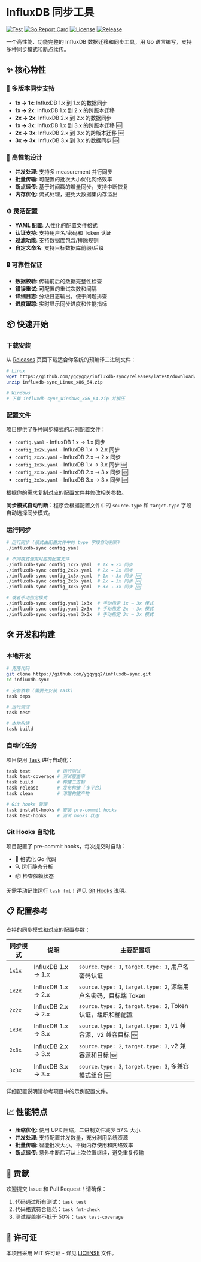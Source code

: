 # InfluxDB 同步工具

[![Test](https://github.com/ygqygq2/influxdb-sync/actions/workflows/test.yml/badge.svg)](https://github.com/ygqygq2/influxdb-sync/actions/workflows/test.yml)
[![Go Report Card](https://goreportcard.com/badge/github.com/ygqygq2/influxdb-sync)](https://goreportcard.com/report/github.com/ygqygq2/influxdb-sync)
[![License](https://img.shields.io/github/license/ygqygq2/influxdb-sync)](LICENSE)
[![Release](https://img.shields.io/github/v/release/ygqygq2/influxdb-sync)](https://github.com/ygqygq2/influxdb-sync/releases)

一个高性能、功能完整的 InfluxDB 数据迁移和同步工具，用 Go 语言编写，支持多种同步模式和断点续传。

## ✨ 核心特性

### 🔄 多版本同步支持

- **1x → 1x**: InfluxDB 1.x 到 1.x 的数据同步
- **1x → 2x**: InfluxDB 1.x 到 2.x 的跨版本迁移
- **2x → 2x**: InfluxDB 2.x 到 2.x 的数据同步
- **1x → 3x**: InfluxDB 1.x 到 3.x 的跨版本迁移 🆕
- **2x → 3x**: InfluxDB 2.x 到 3.x 的跨版本迁移 🆕
- **3x → 3x**: InfluxDB 3.x 到 3.x 的数据同步 🆕

### 🚀 高性能设计

- **并发处理**: 支持多 measurement 并行同步
- **批量传输**: 可配置的批次大小优化网络效率
- **断点续传**: 基于时间戳的增量同步，支持中断恢复
- **内存优化**: 流式处理，避免大数据集内存溢出

### ⚙️ 灵活配置

- **YAML 配置**: 人性化的配置文件格式
- **认证支持**: 支持用户名/密码和 Token 认证
- **过滤功能**: 支持数据库包含/排除规则
- **自定义命名**: 支持目标数据库前缀/后缀

### 🔒 可靠性保证

- **数据校验**: 传输前后的数据完整性检查
- **错误重试**: 可配置的重试次数和间隔
- **详细日志**: 分级日志输出，便于问题排查
- **进度跟踪**: 实时显示同步进度和性能指标

## 📦 快速开始

### 下载安装

从 [Releases](https://github.com/ygqygq2/influxdb-sync/releases) 页面下载适合你系统的预编译二进制文件：

```bash
# Linux
wget https://github.com/ygqygq2/influxdb-sync/releases/latest/download/influxdb-sync_Linux_x86_64.zip
unzip influxdb-sync_Linux_x86_64.zip

# Windows
# 下载 influxdb-sync_Windows_x86_64.zip 并解压
```

### 配置文件

项目提供了多种同步模式的示例配置文件：

- `config.yaml` - InfluxDB 1.x → 1.x 同步
- `config_1x2x.yaml` - InfluxDB 1.x → 2.x 同步
- `config_2x2x.yaml` - InfluxDB 2.x → 2.x 同步
- `config_1x3x.yaml` - InfluxDB 1.x → 3.x 同步 🆕
- `config_2x3x.yaml` - InfluxDB 2.x → 3.x 同步 🆕
- `config_3x3x.yaml` - InfluxDB 3.x → 3.x 同步 🆕

根据你的需求复制对应的配置文件并修改相关参数。

**同步模式自动判断**：程序会根据配置文件中的 `source.type` 和 `target.type` 字段自动选择同步模式。

### 运行同步

```bash
# 运行同步 (模式由配置文件中的 type 字段自动判断)
./influxdb-sync config.yaml

# 不同模式使用对应的配置文件
./influxdb-sync config_1x2x.yaml  # 1x → 2x 同步
./influxdb-sync config_2x2x.yaml  # 2x → 2x 同步
./influxdb-sync config_1x3x.yaml  # 1x → 3x 同步 🆕
./influxdb-sync config_2x3x.yaml  # 2x → 3x 同步 🆕
./influxdb-sync config_3x3x.yaml  # 3x → 3x 同步 🆕

# 或者手动指定模式
./influxdb-sync config.yaml 1x3x  # 手动指定 1x → 3x 模式
./influxdb-sync config.yaml 2x3x  # 手动指定 2x → 3x 模式
./influxdb-sync config.yaml 3x3x  # 手动指定 3x → 3x 模式
```

## 🛠️ 开发和构建

### 本地开发

```bash
# 克隆代码
git clone https://github.com/ygqygq2/influxdb-sync.git
cd influxdb-sync

# 安装依赖 (需要先安装 Task)
task deps

# 运行测试
task test

# 本地构建
task build
```

### 自动化任务

项目使用 [Task](https://taskfile.dev/) 进行自动化：

```bash
task test          # 运行测试
task test-coverage # 测试覆盖率
task build         # 构建二进制
task release       # 发布构建 (多平台)
task clean         # 清理构建产物

# Git hooks 管理
task install-hooks # 安装 pre-commit hooks
task test-hooks    # 测试 hooks 状态
```

### Git Hooks 自动化

项目配置了 pre-commit hooks，每次提交时自动：

- 🔧 格式化 Go 代码
- 🔍 运行静态分析
- 📦 检查依赖状态

无需手动记住运行 `task fmt`！详见 [Git Hooks 说明](docs/GIT_HOOKS.md)。

## 📋 配置参考

支持的同步模式和对应的配置参数：

| 同步模式 | 说明               | 主要配置项                                                       |
| -------- | ------------------ | ---------------------------------------------------------------- |
| `1x1x`   | InfluxDB 1.x → 1.x | `source.type: 1`, `target.type: 1`, 用户名密码认证               |
| `1x2x`   | InfluxDB 1.x → 2.x | `source.type: 1`, `target.type: 2`, 源端用户名密码，目标端 Token |
| `2x2x`   | InfluxDB 2.x → 2.x | `source.type: 2`, `target.type: 2`, Token 认证，组织和桶配置     |
| `1x3x`   | InfluxDB 1.x → 3.x | `source.type: 1`, `target.type: 3`, v1 兼容源，v2 兼容目标 🆕    |
| `2x3x`   | InfluxDB 2.x → 3.x | `source.type: 2`, `target.type: 3`, v2 兼容源和目标 🆕           |
| `3x3x`   | InfluxDB 3.x → 3.x | `source.type: 3`, `target.type: 3`, 多兼容模式组合 🆕            |

详细配置说明请参考项目中的示例配置文件。

## 📈 性能特点

- **压缩优化**: 使用 UPX 压缩，二进制文件减少 57% 大小
- **并发处理**: 支持配置并发数量，充分利用系统资源
- **批量传输**: 智能批次大小，平衡内存使用和网络效率
- **断点续传**: 意外中断后可从上次位置继续，避免重复传输

## 🤝 贡献

欢迎提交 Issue 和 Pull Request！请确保：

1. 代码通过所有测试：`task test`
2. 代码格式符合规范：`task fmt-check`
3. 测试覆盖率不低于 50%：`task test-coverage`

## 📄 许可证

本项目采用 MIT 许可证 - 详见 [LICENSE](LICENSE) 文件。
